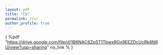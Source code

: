 ```yaml
---
layout: pdf
title: "CV"
permalink: /cv/
author_profile: true
---
```


{ %pdf "https://drive.google.com/file/d/1B6NAC6Zp5T1TbwxRGx9EEZDcUcRk8N6U/view?usp=sharing" no_link % }